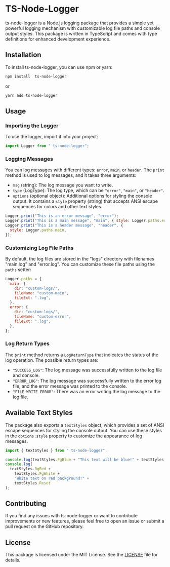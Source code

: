 # TS-Node-Logger

ts-node-logger is a Node.js logging package that provides a simple yet powerful logging mechanism with customizable log file paths and console output styles. This package is written in TypeScript and comes with type definitions for enhanced development experience.

## Installation

To install ts-node-logger, you can use npm or yarn:

```bash
npm install  ts-node-logger
```

or

```bash
yarn add ts-node-logger
```

## Usage

### Importing the Logger

To use the logger, import it into your project:

```javascript
import Logger from " ts-node-logger";
```

### Logging Messages

You can log messages with different types: `error`, `main`, or `header`. The `print` method is used to log messages, and it takes three arguments:

- `msg` (string): The log message you want to write.
- `type` (LogType): The log type, which can be `"error"`, `"main"`, or `"header"`.
- `options` (optional object): Additional options for styling the console output. It contains a `style` property (string) that accepts ANSI escape sequences for colors and other text styles.

```javascript
Logger.print("This is an error message", "error");
Logger.print("This is a main message", "main", { style: Logger.paths.error });
Logger.print("This is a header message", "header", {
  style: Logger.paths.main,
});
```

### Customizing Log File Paths

By default, the log files are stored in the "logs" directory with filenames "main.log" and "error.log". You can customize these file paths using the `paths` setter:

```javascript
Logger.paths = {
  main: {
    dir: "custom-logs/",
    fileName: "custom-main",
    fileExt: ".log",
  },
  error: {
    dir: "custom-logs/",
    fileName: "custom-error",
    fileExt: ".log",
  },
};
```

### Log Return Types

The `print` method returns a `LogReturnType` that indicates the status of the log operation. The possible return types are:

- `"SUCCESS_LOG"`: The log message was successfully written to the log file and console.
- `"ERROR_LOG"`: The log message was successfully written to the error log file, and the error message was printed to the console.
- `"FILE_WRITE_ERROR"`: There was an error writing the log message to the log file.

## Available Text Styles

The package also exports a `textStyles` object, which provides a set of ANSI escape sequences for styling the console output. You can use these styles in the `options.style` property to customize the appearance of log messages.

```javascript
import { textStyles } from " ts-node-logger";

console.log(textStyles.FgBlue + "This text will be blue!" + textStyles.Reset);
console.log(
  textStyles.BgRed +
    textStyles.FgWhite +
    "White text on red background!" +
    textStyles.Reset
);
```

## Contributing

If you find any issues with ts-node-logger or want to contribute improvements or new features, please feel free to open an issue or submit a pull request on the GitHub repository.

## License

This package is licensed under the MIT License. See the [LICENSE](LICENSE) file for details.

